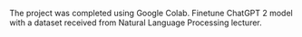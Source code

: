 The project was completed using Google Colab.
Finetune ChatGPT 2 model with a dataset received from Natural Language Processing lecturer.
